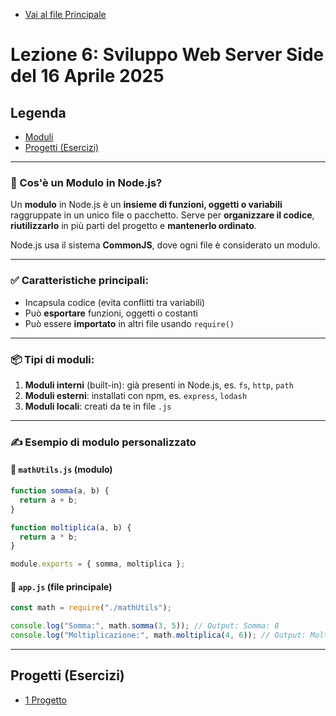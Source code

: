 - [Vai al file Principale](../../Readme.md)

# Lezione 6: Sviluppo Web Server Side del 16 Aprile 2025

## Legenda

- [Moduli](#-cosè-un-modulo-in-nodejs)
- [Progetti (Esercizi)](#progetti-esercizi)

---

### 🔹 Cos'è un Modulo in Node.js?

Un **modulo** in Node.js è un **insieme di funzioni, oggetti o variabili** raggruppate in un unico file o pacchetto. Serve per **organizzare il codice**, **riutilizzarlo** in più parti del progetto e **mantenerlo ordinato**.

Node.js usa il sistema **CommonJS**, dove ogni file è considerato un modulo.

---

### ✅ Caratteristiche principali:

- Incapsula codice (evita conflitti tra variabili)
- Può **esportare** funzioni, oggetti o costanti
- Può essere **importato** in altri file usando `require()`

---

### 📦 Tipi di moduli:

1. **Moduli interni** (built-in): già presenti in Node.js, es. `fs`, `http`, `path`
2. **Moduli esterni**: installati con npm, es. `express`, `lodash`
3. **Moduli locali**: creati da te in file `.js`

---

### ✍️ Esempio di modulo personalizzato

#### 📁 `mathUtils.js` (modulo)

```js
function somma(a, b) {
  return a + b;
}

function moltiplica(a, b) {
  return a * b;
}

module.exports = { somma, moltiplica };
```

#### 📁 `app.js` (file principale)

```js
const math = require("./mathUtils");

console.log("Somma:", math.somma(3, 5)); // Output: Somma: 8
console.log("Moltiplicazione:", math.moltiplica(4, 6)); // Output: Moltiplicazione: 24
```

---

## Progetti (Esercizi)

- [1 Progetto](Progetti/1_Progetto/)
